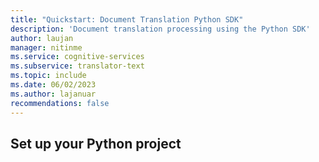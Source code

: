 ```yaml
---
title: "Quickstart: Document Translation Python SDK"
description: 'Document translation processing using the Python SDK'
author: laujan
manager: nitinme
ms.service: cognitive-services
ms.subservice: translator-text
ms.topic: include
ms.date: 06/02/2023
ms.author: lajanuar
recommendations: false
---
```


<!-- markdownlint-disable MD051 -->

## Set up your Python project
